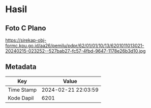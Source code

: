 # Hasil

## Foto C Plano

https://sirekap-obj-formc.kpu.go.id/aa26/pemilu/pdpr/62/01/01/10/13/6201011013021-20240215-023252--527bab27-fc57-4fbd-9647-1178e26b3d10.jpg


## Metadata

| Key        | Value               |
| ---------- | ------------------- |
| Time Stamp | 2024-02-21 22:03:59 |
| Kode Dapil | 6201                |



